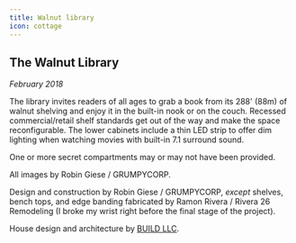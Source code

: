 ```yaml
---
title: Walnut library
icon: cottage
---
```


<!--  Opener -->

<?# SimpleFigure src="library/IMG_4059.jpg" alt="Close-up of graphic novels" class="portfolio-w100" /?>

<!-- Intro -->

<div class="portfolio-sxs-container">
  <div class="portfolio-sxs-w50">

## The Walnut Library

  <div class="accent-mono">

_February 2018_

The library invites readers of all ages to grab a book from its 288' (88m) of walnut shelving and enjoy it in the built-in nook or on the couch.
Recessed commercial/retail shelf standards get out of the way and make the space reconfigurable.
The lower cabinets include a thin LED strip to offer dim lighting when watching movies with built-in 7.1 surround sound.

One or more secret compartments may or may not have been provided.

All images by Robin Giese / GRUMPYCORP.

  </div>
  </div>
  <?# SimpleFigure src="library/IMG_4085.jpg" alt="Corner detail with Harry reading" class="portfolio-sxs-w50" /?>
</div>

<div class="portfolio-sxs-container">
  <?# SimpleFigure src="library/IMG_4044.jpg" alt="Overview shot from right" class="portfolio-sxs-w50" /?>
  <?# SimpleFigure src="library/IMG_4042.jpg" alt="Overview shot from left" class="portfolio-sxs-w50" /?>

  <?# SimpleFigure src="library/DSC04689.jpg" alt="Detail shot without books" class="portfolio-sxs-w50" /?>
  <?# SimpleFigure src="library/DSC04688.jpg" alt="Overview shot without books" class="portfolio-sxs-w50" /?>

  <?# SimpleFigure src="library/IMG_4094.jpg" alt="View from TV" class="portfolio-sxs-w50"/?>
  <?# SimpleFigure src="library/IMG_4050.jpg" alt="Close-up of lower shelves" class="portfolio-sxs-w50"/?>

  <?# SimpleFigure src="library/IMG_4066.jpg" alt="Detail shot of corner" class="portfolio-sxs-w50"/?>
  <?# SimpleFigure src="library/IMG_4081.jpg" alt="Corner with Ollie's eyes" class="portfolio-sxs-w50"/?>

  <?# SimpleFigure src="library/IMG_4071.jpg" alt="Corner with Ollie's head" class="portfolio-sxs-w50"/?>
  <?# SimpleFigure src="library/IMG_4075.jpg" alt="Corner with Ollie popping out" class="portfolio-sxs-w50"/?>

  <?# SimpleFigure src="library/IMG_4089.jpg" alt="Corner detail with Harry upside down" class="portfolio-sxs-w50"/?>
  <?# SimpleFigure src="library/IMG_4091.jpg" alt="Corner detail with Harry's knees" class="portfolio-sxs-w50"/?>

  <?# SimpleFigure src="library/IMG_4097.jpg" alt="View towards TV" class="portfolio-sxs-w50"/?>
  <?# SimpleFigure src="library/IMG_4098.jpg" alt="TV detail" class="portfolio-sxs-w50"/?>
</div>

<!-- Closing shots -->

<?# SimpleFigure src="library/IMG_4082.jpg" alt="Corner with Harry reading" class="portfolio-w100" /?>

<!-- Closing para -->

<div class="portfolio-sxs-container pt2">
  <div class="portfolio-sxs-w60 accent-mono pt4">

Design and construction by Robin Giese / GRUMPYCORP,
_except_ shelves, bench tops, and edge banding fabricated by Ramon Rivera / Rivera 26 Remodeling
(I broke my wrist right before the final stage of the project).

House design and architecture by [BUILD LLC](https://www.buildllc.com).

  </div>
  <?# SimpleFigure src="library/rendering.png" alt="AutoCAD rendering" class="portfolio-sxs-w40" /?>
</div>
